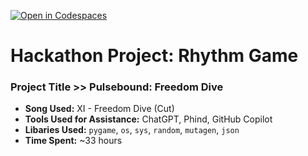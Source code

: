 [![Open in Codespaces](https://classroom.github.com/assets/launch-codespace-2972f46106e565e64193e422d61a12cf1da4916b45550586e14ef0a7c637dd04.svg)](https://classroom.github.com/open-in-codespaces?assignment_repo_id=17261170)

# Hackathon Project: Rhythm Game

### Project Title >> Pulsebound: Freedom Dive

* **Song Used:** XI - Freedom Dive (Cut)
* **Tools Used for Assistance:** ChatGPT, Phind, GitHub Copilot
* **Libaries Used:** `pygame`, `os`, `sys`, `random`, `mutagen`, `json`
* **Time Spent:** ~33 hours
